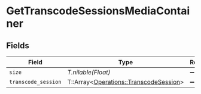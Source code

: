 # GetTranscodeSessionsMediaContainer


## Fields

| Field                                                                                 | Type                                                                                  | Required                                                                              | Description                                                                           | Example                                                                               |
| ------------------------------------------------------------------------------------- | ------------------------------------------------------------------------------------- | ------------------------------------------------------------------------------------- | ------------------------------------------------------------------------------------- | ------------------------------------------------------------------------------------- |
| `size`                                                                                | *T.nilable(Float)*                                                                    | :heavy_minus_sign:                                                                    | N/A                                                                                   | 1                                                                                     |
| `transcode_session`                                                                   | T::Array<[Operations::TranscodeSession](../../models/operations/transcodesession.md)> | :heavy_minus_sign:                                                                    | N/A                                                                                   |                                                                                       |